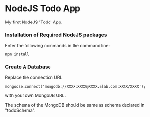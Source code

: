 # NodeJS Todo App

My first NodeJS 'Todo' App.

### Installation of Required NodeJS packages

Enter the following commands in the command line:
````
npm install
````

### Create A Database

Replace the connection URL
````
mongoose.connect('mongodb://XXXX:XXXX@XXXX.mlab.com:XXXX/XXXX');
````
with your own MongoDB URL.

The schema of the MongoDB should be same as schema declared in "todoSchema".
